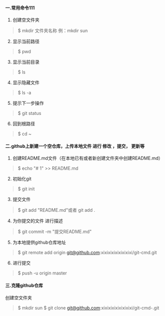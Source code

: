 #### 一.常用命令111
1. 创建空文件夹
> $ mkdir 文件夹名称   例：mkdir sun 
2. 显示当前路径
> $ pwd         
3. 显示当前目录
> $ ls                
4. 显示隐藏文件
> $ ls -a      
5. 提示下一步操作     
> $ git status   
6. 回到根路径
> $ cd ~

#### 二.github上新建一个空仓库，上传本地文件 进行 修改  ，提交， 更新等
1. 创建README.md文件（在本地已有或者新创建文件夹中创建README.md）
> $ echo "# 1" >> README.md
2. 初始化git
> $ git init
3. 提交文件
> $ git add "README.md"或者 git add .
4. 为你提交的文件 进行描述
> $ git commit -m "提交README.md"
5. 为本地提供github仓库地址
> $ git remote add origin git@github.com:xixixixixixixixixi/git-cmd.git
6. 进行提交
> $ push -u origin master

#### 三.克隆github仓库
创建空文件夹  
> $ mkdir  sun
> $ git clone  git@github.com:xixixixixixixixixi/git-cmd-.git
